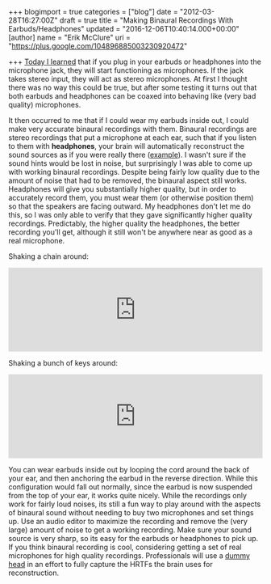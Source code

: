 +++
blogimport = true
categories = ["blog"]
date = "2012-03-28T16:27:00Z"
draft = true
title = "Making Binaural Recordings With Earbuds/Headphones"
updated = "2016-12-06T10:40:14.000+00:00"
[author]
name = "Erik McClure"
uri = "https://plus.google.com/104896885003230920472"

+++
[Today I learned](http://www.reddit.com/r/AskReddit/comments/rheqr/reddit_what_is_a_fact_that_isnt_common_knowledge/c45vnlv) that if you plug in your earbuds or headphones into the microphone jack, they will start functioning as microphones. If the jack takes stereo input, they will act as stereo microphones. At first I thought there was no way this could be true, but after some testing it turns out that both earbuds and headphones can be coaxed into behaving like (very bad quality) microphones.

It then occurred to me that if I could wear my earbuds inside out, I could make very accurate binaural recordings with them. Binaural recordings are stereo recordings that put a microphone at each ear, such that if you listen to them with **headphones**, your brain will automatically reconstruct the sound sources as if you were really there ([example](http://www.qsound.com/demos/virtualbarbershop_long.htm)). I wasn't sure if the sound hints would be lost in noise, but surprisingly I was able to come up with working binaural recordings. Despite being fairly low quality due to the amount of noise that had to be removed, the binaural aspect still works. Headphones will give you substantially higher quality, but in order to accurately record them, you must wear them (or otherwise position them) so that the speakers are facing outward. My headphones don't let me do this, so I was only able to verify that they gave significantly higher quality recordings. Predictably, the higher quality the headphones, the better recording you'll get, although it still won't be anywhere near as good as a real microphone.

Shaking a chain around:
<iframe width="100%" height="166" scrolling="no" frameborder="no" src="http://w.soundcloud.com/player/?url=http%3A%2F%2Fapi.soundcloud.com%2Ftracks%2F41283166&show_artwork=true"></iframe>

Shaking a bunch of keys around: 
<iframe width="100%" height="166" scrolling="no" frameborder="no" src="http://w.soundcloud.com/player/?url=http%3A%2F%2Fapi.soundcloud.com%2Ftracks%2F41283309&show_artwork=true"></iframe>

You can wear earbuds inside out by looping the cord around the back of your ear, and then anchoring the earbud in the reverse direction. While this configuration would fall out normally, since the earbud is now suspended from the top of your ear, it works quite nicely. While the recordings only work for fairly loud noises, its still a fun way to play around with the aspects of binaural sound without needing to buy two microphones and set things up. Use an audio editor to maximize the recording and remove the (very large) amount of noise to get a working recording. Make sure your sound source is very sharp, so its easy for the earbuds or headphones to pick up. If you think binaural recording is cool, considering getting a set of real microphones for high quality recordings. Professionals will use a [dummy head](http://en.wikipedia.org/wiki/Binaural_recording) in an effort to fully capture the HRTFs the brain uses for reconstruction.
